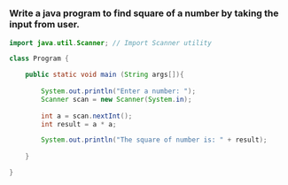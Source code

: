 # 
### Write a java program to find square of a number by taking the input from user.

```java
import java.util.Scanner; // Import Scanner utility

class Program {

	public static void main (String args[]){
		
		System.out.println("Enter a number: ");
		Scanner scan = new Scanner(System.in);
		
		int a = scan.nextInt();
		int result = a * a;

		System.out.println("The square of number is: " + result);
	
	}

}
```

